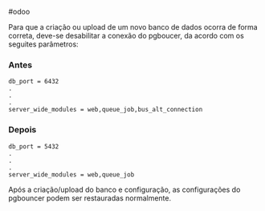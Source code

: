 #odoo 

Para que a criação ou upload de um novo banco de dados ocorra de forma correta, deve-se desabilitar a conexão do pgboucer, da acordo com os seguites parâmetros:

### Antes
```shell
db_port = 6432
.
.
.
server_wide_modules = web,queue_job,bus_alt_connection
```

### Depois
```shell
db_port = 5432
.
.
.
server_wide_modules = web,queue_job
```

Após a criação/upload do banco e configuração, as configurações do pgbouncer podem ser restauradas normalmente.
